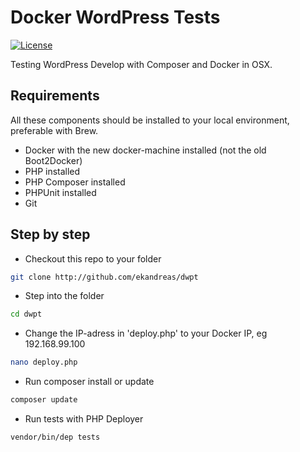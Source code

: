 # Docker WordPress Tests
[![License](https://img.shields.io/badge/license-MIT-blue.svg)](https://packagist.org/packages/ekandreas/bladerunner)

Testing WordPress Develop with Composer and Docker in OSX.

## Requirements
All these components should be installed to your local environment, preferable with Brew.
* Docker with the new docker-machine installed (not the old Boot2Docker)
* PHP installed
* PHP Composer installed
* PHPUnit installed
* Git

## Step by step
* Checkout this repo to your folder
```bash
git clone http://github.com/ekandreas/dwpt
```

* Step into the folder
```bash
cd dwpt
```

* Change the IP-adress in 'deploy.php' to your Docker IP, eg 192.168.99.100
```bash
nano deploy.php
```

* Run composer install or update
```bash
composer update
```

* Run tests with PHP Deployer
```bash
vendor/bin/dep tests
```

